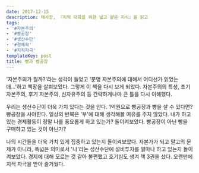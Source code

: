 ```yaml
---
date: 2017-12-15
description: 채사장, 『지적 대화를 위한 넓고 얕은 지식』을 읽고
tags:
- '#자본주의'
- '#빵공장'
- '#생산수단'
- '#경제학'
- '#지적자극'
templateKey: post
title: 빵과 빵공장
---
```


'자본주의가 뭘까?'라는 생각이 들었고 '분명 자본주의에 대해서 어디선가 읽었는데...'하고 책장을 살펴보았다. 그렇게 이 책을 다시 보게 되었다. 자본주의의 특성, 초기 자본주의, 후기 자본주의, 신자유주의 등 간략하게나마 큰 틀을 다시 이해했다.

우리는 생산수단이 더욱 가치 있다는 것을 안다. 1억원으로 빵공장과 빵을 살 수 있다면? 빵공장을 사야한다. 일상의 반복은 '부'에 대해 생각해볼 여유를 주지 않았다. 내가 하고 있는 경제활동이 정말 나를 풍요롭게 하고 있는가? 돌이켜보았다. 빵공장이 아닌 빵을 구매하고 있는 것이 아닌가?

나의 시간들을 더욱 가치 있게 집중하고 있는지 돌이켜보았다. 자본가가 되고 말고의 문제가 아니라, 폭넓은 의미로서 '나'라는 생산수단에 설비투자를 얼마나 하고 있는지 돌이켜보았다. 경제에 대해 모르는 것 같아 불편했고 호기심도 생겨 책 3권을 샀다. 오랜만에 지적 자극을 받아 즐거웠다.